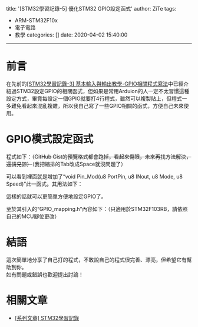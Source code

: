title: '[STM32學習記錄-5] 優化STM32 GPIO設定函式'
author: ZiTe
tags:
  - ARM-STM32F10x
  - 電子電路
  - 教學
categories: []
date: 2020-04-02 15:40:00
---
# 前言

在先前的[\[STM32學習記錄-3\] 基本輸入與輸出教學-GPIO相關程式寫法](/2018/09/learningstm32-03/)中已經介紹過STM32設定GPIO的相關函式，但如果是常用Arduion的人一定不太習慣這種設定方式，畢竟每設定一個GPIO就要打4行程式，雖然可以複製貼上，但程式一多難免看起來混亂複雜，所以我自己寫了一些GPIO相關的函式，方便自己未來使用。

<!--more-->

# GPIO模式設定函式

程式如下：~~（GitHub Gist的預覽格式都會跑掉，看起來傷眼，未來再找方法解決，還請見諒）~~（我把縮排的Tab改成Space就沒問題了）

<script src="https://gist.github.com/ziteh/b91e9f29c4af6d990b8c77b6fb39eba8.js?file=GPIO_Mode.c"></script>


可以看到裡面就是增加了“void Pin\_Mod(u8 PortPin, u8 INout, u8 Mode, u8 Speed)”此一函式。其用法如下：

<script src="https://gist.github.com/ziteh/b91e9f29c4af6d990b8c77b6fb39eba8.js?file=GPIO_Setup.c"></script>

這樣的話就可以更簡單方便地設定GPIO了。

至於其引入的“GPIO\_mapping.h”內容如下：（只適用於STM32F103RB，請依照自己的MCU腳位更改）  

<script src="https://gist.github.com/ziteh/b91e9f29c4af6d990b8c77b6fb39eba8.js?file=GPIO_mapping.h"></script>


# 結語

這次簡單地分享了自己打的程式，不敢說自己的程式很完善、漂亮，但希望它有幫助到你。  
如有問題或錯誤也歡迎提出討論！  

# 相關文章

* [\[系列文章\] STM32學習記錄](/pages/serial/s-learningstm32.html)
